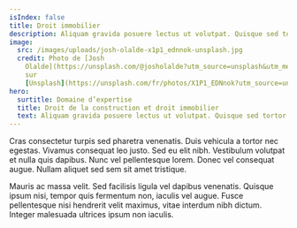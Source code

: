 ```yaml
---
isIndex: false
title: Droit immobilier
description: Aliquam gravida posuere lectus ut volutpat. Quisque sed tortor vel tortor tincidunt tristique id nec urna.
image:
  src: /images/uploads/josh-olalde-x1p1_ednnok-unsplash.jpg
  credit: Photo de [Josh
    Olalde](https://unsplash.com/@josholalde?utm_source=unsplash&utm_medium=referral&utm_content=creditCopyText)
    sur
    [Unsplash](https://unsplash.com/fr/photos/X1P1_EDNnok?utm_source=unsplash&utm_medium=referral&utm_content=creditCopyText)
hero:
  surtitle: Domaine d’expertise
  title: Droit de la construction et droit immobilier
  text: Aliquam gravida posuere lectus ut volutpat. Quisque sed tortor vel tortor tincidunt tristique id nec urna.
---
```

Cras consectetur turpis sed pharetra venenatis. Duis vehicula a tortor nec egestas. Vivamus consequat leo justo. Sed eu elit nibh. Vestibulum volutpat et nulla quis dapibus. Nunc vel pellentesque lorem. Donec vel consequat augue. Nullam aliquet sed sem sit amet tristique. 



Mauris ac massa velit. Sed facilisis ligula vel dapibus venenatis. Quisque ipsum nisi, tempor quis fermentum non, iaculis vel augue. Fusce pellentesque nisi hendrerit velit maximus, vitae interdum nibh dictum. Integer malesuada ultrices ipsum non iaculis.